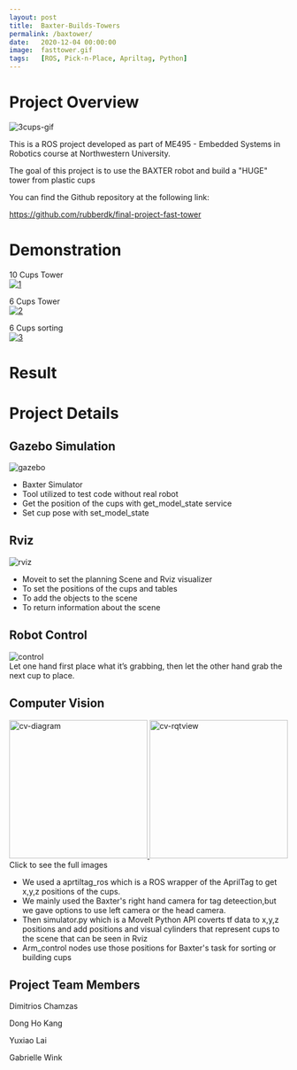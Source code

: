```yaml
---
layout: post
title:  Baxter-Builds-Towers
permalink: /baxtower/
date:   2020-12-04 00:00:00
image:  fasttower.gif
tags:   [ROS, Pick-n-Place, Apriltag, Python]
---
```


# Project Overview
<div class="3-cups-tower">
    <img src="/img/3-cups-tower.gif" alt="3cups-gif">
</div>

This is a ROS project developed as part of ME495 - Embedded Systems in Robotics course at Northwestern University.

The goal of this project is to use the BAXTER robot and build a "HUGE" tower from plastic cups

You can find the Github repository at the following link: 

https://github.com/rubberdk/final-project-fast-tower

# Demonstration

10 Cups Tower <br/>
[![1](http://img.youtube.com/vi/YzLpgf8ozkA/0.jpg)](http://www.youtube.com/watch?v=YzLpgf8ozkA)

6 Cups Tower <br/>
[![2](http://img.youtube.com/vi/H2U9Fk785CE/0.jpg)](http://www.youtube.com/watch?v=H2U9Fk785CE)

6 Cups sorting <br/>
[![3](http://img.youtube.com/vi/yFVovQYhw8g/0.jpg)](http://www.youtube.com/watch?v=yFVovQYhw8g)

# Result



# Project Details

## Gazebo Simulation
<div class="baxter-gazebo">
    <img src="/img/baxter-gazebo.png" alt="gazebo">
</div>

- Baxter Simulator
- Tool utilized to test code without real robot
- Get the position of the cups with get_model_state service
- Set cup pose with set_model_state

## Rviz
<div class="post-flex-display">
    <img src="/img/baxter-rviz.png" alt="rviz">
</div>

- Moveit to set the planning Scene and Rviz visualizer
- To set the positions of the cups and tables
- To add the objects to the scene 
- To return information about the scene


## Robot Control
<div class="post-flex-display">
    <img src="/img/baxter-control.png" alt="control">
</div>
Let one hand first place what it’s grabbing, then let the other hand grab the next cup to place.
 
## Computer Vision
<div class="post-flex-display">
    <a href="https://rubberdk.github.io/img/baxter-cv.png">
        <img src="/img/baxter-cv.png" alt="cv-diagram" style="height:250px;width:auto">
    </a>
    <a href="https://rubberdk.github.io/img/baxter-cvr.png">
        <img src="/img/baxter-cv.png" alt="cv-rqtview" style="height:250px;width:auto">
    </a>
    <div class="full-line-object">
        <div class="caption">
            Click to see the full images
        </div>
    </div>
</div>


- We used a aprtiltag_ros which is a ROS wrapper of the AprilTag to get x,y,z positions of the cups.
- We mainly used the Baxter's right hand camera for tag deteection,but we gave options to use left camera or the head camera.
- Then simulator.py which is a MoveIt Python API coverts tf data to x,y,z positions and add positions and visual cylinders that represent cups to the scene that can be seen in Rviz
- Arm_control nodes use those positions for Baxter's task for sorting or building cups


## Project Team Members

Dimitrios Chamzas

Dong Ho Kang

Yuxiao Lai

Gabrielle Wink

